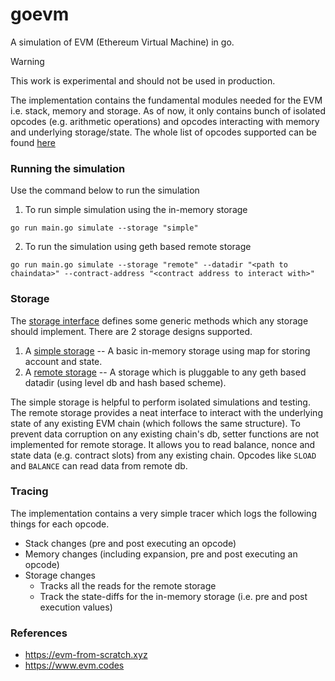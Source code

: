 # goevm

A simulation of EVM (Ethereum Virtual Machine) in go. 

> [!WARNING]
> This work is experimental and should not be used in production.

The implementation contains the fundamental modules needed for the EVM i.e. stack, memory and storage. As of now, it only contains bunch of isolated opcodes (e.g. arithmetic operations) and opcodes interacting with memory and underlying storage/state. The whole list of opcodes supported can be found [here](./evm/jump_table.go)

### Running the simulation

Use the command below to run the simulation

1. To run simple simulation using the in-memory storage
```
go run main.go simulate --storage "simple"
```

2. To run the simulation using geth based remote storage
```
go run main.go simulate --storage "remote" --datadir "<path to chaindata>" --contract-address "<contract address to interact with>"
```

### Storage

The [storage interface](./evm/storage.go) defines some generic methods which any storage should implement. There are 2 storage designs supported.
1. A [simple storage](./evm/simple_storage.go) -- A basic in-memory storage using map for storing account and state.  
2. A [remote storage](./evm/remote_storage.go) -- A storage which is pluggable to any geth based datadir (using level db and hash based scheme).

The simple storage is helpful to perform isolated simulations and testing. The remote storage provides a neat interface to interact with the underlying state of any existing EVM chain (which follows the same structure). To prevent data corruption on any existing chain's db, setter functions are not implemented for remote storage. It allows you to read balance, nonce and state data (e.g. contract slots) from any existing chain. Opcodes like `SLOAD` and `BALANCE` can read data from remote db.

### Tracing

The implementation contains a very simple tracer which logs the following things for each opcode.
- Stack changes (pre and post executing an opcode)
- Memory changes (including expansion, pre and post executing an opcode)
- Storage changes
    - Tracks all the reads for the remote storage
    - Track the state-diffs for the in-memory storage (i.e. pre and post execution values)

### References

- https://evm-from-scratch.xyz
- https://www.evm.codes
